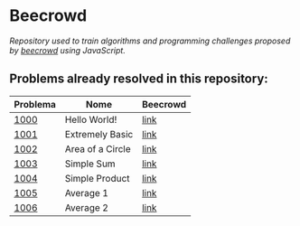 # Beecrowd

_Repository used to train algorithms and programming challenges proposed by [beecrowd](https://www.beecrowd.com.br/) using JavaScript._

## Problems already resolved in this repository:

| Problema                   | Nome             | Beecrowd                                                        |
| -------------------------- | ---------------- | --------------------------------------------------------------- |
| [1000](./problems/1000.js) | Hello World!     | [link](https://www.beecrowd.com.br/judge/en/problems/view/1000) |
| [1001](./problems/1001.js) | Extremely Basic  | [link](https://www.beecrowd.com.br/judge/en/problems/view/1001) |
| [1002](./problems/1002.js) | Area of a Circle | [link](https://www.beecrowd.com.br/judge/en/problems/view/1002) |
| [1003](./problems/1003.js) | Simple Sum       | [link](https://www.beecrowd.com.br/judge/en/problems/view/1003) |
| [1004](./problems/1004.js) | Simple Product   | [link](https://www.beecrowd.com.br/judge/en/problems/view/1004) |
| [1005](./problems/1005.js) | Average 1        | [link](https://www.beecrowd.com.br/judge/en/problems/view/1005) |
| [1006](./problems/1006.js) | Average 2        | [link](https://www.beecrowd.com.br/judge/en/problems/view/1006) |
